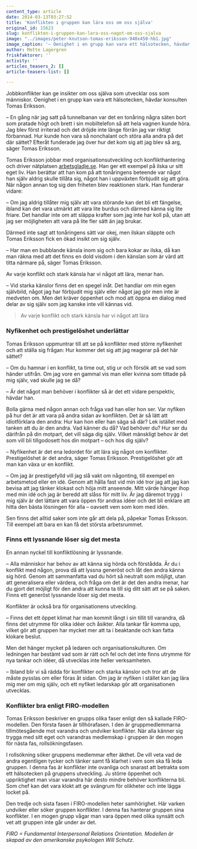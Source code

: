 ```yaml
---
content_type: article
date: 2014-03-13T03:27:52
title: 'Konflikten i gruppen kan lära oss om oss själva'
original_id: 15623
slug: konflikten-i-gruppen-kan-lara-oss-nagot-om-oss-sjalva
image: "../images/peter-knutson-tomas-eriksson-940x450-hb1.jpg"
image_caption: '– Oenighet i en grupp kan vara ett hälsotecken, hävdar konsulten Tomas Eriksson.'
author: Mette Lagergren
friskfaktorer: ''
activity: ''
articles_teasers_2: []
article-teasers-list: []

---
```


Jobbkonflikter kan ge insikter om oss själva som utvecklar oss som människor. Oenighet i en grupp kan vara ett hälsotecken, hävdar konsulten Tomas Eriksson.

– En gång när jag satt på tunnelbanan var det en tonåring några säten bort som pratade högt och brett i sin mobiltelefon så att hela vagnen kunde höra. Jag blev först irriterad och det dröjde inte länge förrän jag var riktigt förbannad. Hur kunde hon vara så nonchalant och störa alla andra på det där sättet? Efteråt funderade jag över hur det kom sig att jag blev så arg, säger Tomas Eriksson.

Tomas Eriksson jobbar med organisationsutveckling och konflikthantering och driver nätplatsen [arbetsgladje.se](https://arbetsgladje.se/ "arbetsglädje"). Han ger ett exempel på ilska ur sitt eget liv. Han berättar att han kom på att tonåringens beteende var något han själv aldrig skulle tillåta sig, något han i uppväxten förbjudit sig att göra. När någon annan tog sig den friheten blev reaktionen stark. Han funderar vidare:

– Om jag aldrig tillåter mig själv att vara störande kan det bli ett fängelse, ibland kan det vara utmärkt att vara lite burdus och därmed känna sig lite friare. Det handlar inte om att släppa krafter som jag inte har koll på, utan att jag ser möjligheten att vara på lite fler sätt än jag brukar.

Därmed inte sagt att tonåringens sätt var okej, men ilskan släppte och Tomas Eriksson fick en ökad insikt om sig själv.

– Har man en bubblande känsla inom sig och bara kokar av ilska, då kan man räkna med att det finns en dold visdom i den känslan som är värd att titta närmare på, säger Tomas Eriksson.

Av varje konflikt och stark känsla har vi något att lära, menar han.

– Vid starka känslor finns det en spegel inåt. Det handlar om min egen självbild, något jag har förbjudit mig själv eller något jag gör men inte är medveten om. Men det kräver öppenhet och mod att öppna en dialog med delar av sig själv som jag kanske inte vill kännas vid.

> Av varje konflikt och stark känsla har vi något att lära

### Nyfikenhet och prestigelöshet underlättar

Tomas Eriksson uppmuntrar till att se på konflikter med större nyfikenhet och att ställa sig frågan: Hur kommer det sig att jag reagerar på det här sättet?

– Om du hamnar i en konflikt, ta time out, stig ur och försök att se vad som händer utifrån. Om jag vore en gammal vis man eller kvinna som tittade på mig själv, vad skulle jag se då?

– Är det något man behöver i konflikter så är det ett vidare perspektiv, hävdar han.

Bolla gärna med någon annan och fråga vad han eller hon ser. Var nyfiken på hur det är att vara på andra sidan av konflikten. Det är så lätt att idiotförklara den andra: Hur kan hon eller han säga så där? Lek istället med tanken att du är den andra. Vad känner du då? Vad behöver du? Hur ser du därifrån på din motpart, det vill säga dig själv. Vilket mänskligt behov är det som vill bli tillgodosett hos din motpart – och hos dig själv?

– Nyfikenhet är det ena ledordet för att lära sig något om konflikter. Prestigelöshet är det andra, säger Tomas Eriksson. Prestigelöshet gör att man kan växa ur en konflikt.

– Om jag är prestigefylld vill jag slå vakt om någonting, till exempel en arbetsmetod eller en idé. Genom att hålla fast vid min idé tror jag att jag kan bevisa att jag tänker klokast och höja mitt anseende. Mitt värde hänger ihop med min idé och jag är beredd att slåss för mitt liv. Är jag däremot trygg i mig själv är det lättare att vara öppen för andras idéer och det bli enklare att hitta den bästa lösningen för alla – oavsett vem som kom med idén.

Sen finns det alltid saker som inte går att dela på, påpekar Tomas Eriksson. Till exempel att bara en kan få det största arbetsrummet.

### Finns ett lyssnande löser sig det mesta

En annan nyckel till konfliktlösning är lyssnande.

– Alla människor har behov av att känna sig hörda och förstådda. Är du i konflikt med någon, prova då att lyssna generöst och låt den andra känna sig hörd. Genom att sammanfatta vad du hört så neutralt som möjligt, utan att generalisera eller värdera, och fråga om det är det den andra menar, har du gjort det möjligt för den andra att kunna ta till sig ditt sätt att se på saken. Finns ett generöst lyssnande löser sig det mesta.

Konflikter är också bra för organisationens utveckling.

– Finns det ett öppet klimat har man kommit långt i sin tillit till varandra, då finns det utrymme för olika idéer och åsikter. Alla tankar får komma upp, vilket gör att gruppen har mycket mer att ta i beaktande och kan fatta klokare beslut.

Men det hänger mycket på ledaren och organisationskulturen. Om ledningen har bestämt vad som är rätt och fel och det inte finns utrymme för nya tankar och idéer, då utvecklas inte heller verksamheten.

– Ibland blir vi så rädda för konflikter och starka känslor och tror att de måste pysslas om eller föras åt sidan. Om jag är nyfiken i stället kan jag lära mig mer om mig själv, och ett nyfiket ledarskap gör att organisationen utvecklas.

### Konflikter bra enligt FIRO-modellen

Tomas Eriksson beskriver en grupps olika faser enligt den så kallade FIRO-modellen. Den första fasen är tillhörafasen. I den är gruppmedlemmarna tillmötesgående mot varandra och undviker konflikter. När alla känner sig trygga med sitt eget och varandras medlemskap i gruppen är den mogen för nästa fas, rollsökningsfasen.

I rollsökning söker gruppens medlemmar efter äkthet. De vill veta vad de andra egentligen tycker och tänker samt få klarhet i vem som ska få leda gruppen. I denna fas är konflikter inte ovanliga och snarast att betrakta som ett hälsotecken på gruppens utveckling. Ju större öppenhet och uppriktighet man visar varandra här desto mindre behöver konflikterna bli. Som chef kan det vara klokt att ge svängrum för olikheter och inte lägga locket på.

Den tredje och sista fasen i FIRO-modellen heter samhörighet. Här varken undviker eller söker gruppen konflikter. I denna fas hanterar gruppen sina konflikter. I en mogen grupp vågar man vara öppen med olika synsätt och vet att gruppen inte går under av det.

_FIRO = Fundamental Interpersonal Relations Orientation. Modellen är skapad av den amerikanske psykologen Will Schutz._

